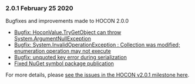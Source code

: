 ### 2.0.1 February 25 2020 ####
Bugfixes and improvements made to HOCON 2.0.0

* [Bugfix: HoconValue.TryGetObject can throw System.ArgumentNullException](https://github.com/akkadotnet/HOCON/issues/233)
* [Bugfix: System.InvalidOperationException : Collection was modified; enumeration operation may not execute](https://github.com/akkadotnet/HOCON/issues/234)
* [Bugfix: unquoted key error during serialization](https://github.com/akkadotnet/HOCON/pull/223)
* [Fixed NuGet symbol package publication](https://github.com/akkadotnet/HOCON/issues/222)

For more details, please [see the issues in the HOCON v2.0.1 milestone here](https://github.com/akkadotnet/HOCON/milestone/7).
